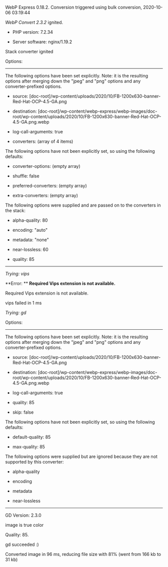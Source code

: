 WebP Express 0.18.2. Conversion triggered using bulk conversion, 2020-10-06 03:19:44

*WebP Convert 2.3.2*  ignited.
- PHP version: 7.2.34
- Server software: nginx/1.19.2

Stack converter ignited

Options:
------------
The following options have been set explicitly. Note: it is the resulting options after merging down the "jpeg" and "png" options and any converter-prefixed options.
- source: [doc-root]/wp-content/uploads/2020/10/FB-1200x630-banner-Red-Hat-OCP-4.5-GA.png
- destination: [doc-root]/wp-content/webp-express/webp-images/doc-root/wp-content/uploads/2020/10/FB-1200x630-banner-Red-Hat-OCP-4.5-GA.png.webp
- log-call-arguments: true
- converters: (array of 4 items)

The following options have not been explicitly set, so using the following defaults:
- converter-options: (empty array)
- shuffle: false
- preferred-converters: (empty array)
- extra-converters: (empty array)

The following options were supplied and are passed on to the converters in the stack:
- alpha-quality: 80
- encoding: "auto"
- metadata: "none"
- near-lossless: 60
- quality: 85
------------


*Trying: vips* 

**Error: ** **Required Vips extension is not available.** 
Required Vips extension is not available.
vips failed in 1 ms

*Trying: gd* 

Options:
------------
The following options have been set explicitly. Note: it is the resulting options after merging down the "jpeg" and "png" options and any converter-prefixed options.
- source: [doc-root]/wp-content/uploads/2020/10/FB-1200x630-banner-Red-Hat-OCP-4.5-GA.png
- destination: [doc-root]/wp-content/webp-express/webp-images/doc-root/wp-content/uploads/2020/10/FB-1200x630-banner-Red-Hat-OCP-4.5-GA.png.webp
- log-call-arguments: true
- quality: 85
- skip: false

The following options have not been explicitly set, so using the following defaults:
- default-quality: 85
- max-quality: 85

The following options were supplied but are ignored because they are not supported by this converter:
- alpha-quality
- encoding
- metadata
- near-lossless
------------

GD Version: 2.3.0
image is true color
Quality: 85. 
gd succeeded :)

Converted image in 96 ms, reducing file size with 81% (went from 166 kb to 31 kb)
